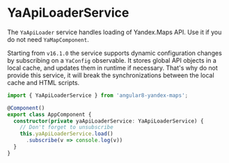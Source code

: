 # YaApiLoaderService


The `YaApiLoader` service handles loading of Yandex.Maps API. Use it if you do not need `YaMapComponent`.

Starting from `v16.1.0` the service supports dynamic configuration changes by subscribing on a `YaConfig` observable.
It stores global API objects in a local cache, and updates them in runtime if necessary.
That's why do not provide this service, it will break the synchronizations between the local cache and HTML scripts.

```ts
import { YaApiLoaderService } from 'angular8-yandex-maps';

@Component()
export class AppComponent {
  constructor(private yaApiLoaderService: YaApiLoaderService) {
    // Don't forget to unsubscribe
    this.yaApiLoaderService.load()
      .subscribe(v => console.log(v))
  }
}
```
